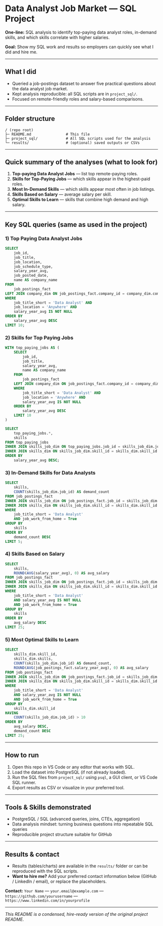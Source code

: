 # Data Analyst Job Market — SQL Project

**One-line:** SQL analysis to identify top-paying data analyst roles, in-demand skills, and which skills correlate with higher salaries.

**Goal:** Show my SQL work and results so employers can quickly see what I did and hire me.

---

## What I did
- Queried a job-postings dataset to answer five practical questions about the data analyst job market.
- Kept analysis reproducible: all SQL scripts are in `project_sql/`.
- Focused on remote-friendly roles and salary-based comparisons.

---

## Folder structure
```
/ (repo root)
├─ README.md                # This file
├─ project_sql/             # All SQL scripts used for the analysis
└─ results/                 # (optional) saved outputs or CSVs
```

---

## Quick summary of the analyses (what to look for)
1. **Top-paying Data Analyst Jobs** — list top remote-paying roles.
2. **Skills for Top-Paying Jobs** — which skills appear in the highest-paid roles.
3. **Most In-Demand Skills** — which skills appear most often in job listings.
4. **Skills Based on Salary** — average salary per skill.
5. **Optimal Skills to Learn** — skills that combine high demand and high salary.

---

## Key SQL queries (same as used in the project)

### 1) Top Paying Data Analyst Jobs
```sql
SELECT	
	job_id,
	job_title,
	job_location,
	job_schedule_type,
	salary_year_avg,
	job_posted_date,
    name AS company_name
FROM
    job_postings_fact
LEFT JOIN company_dim ON job_postings_fact.company_id = company_dim.company_id
WHERE
    job_title_short = 'Data Analyst' AND
    job_location = 'Anywhere' AND
    salary_year_avg IS NOT NULL
ORDER BY
    salary_year_avg DESC
LIMIT 10;
```

### 2) Skills for Top Paying Jobs
```sql
WITH top_paying_jobs AS (
    SELECT	
        job_id,
        job_title,
        salary_year_avg,
        name AS company_name
    FROM
        job_postings_fact
    LEFT JOIN company_dim ON job_postings_fact.company_id = company_dim.company_id
    WHERE
        job_title_short = 'Data Analyst' AND
        job_location = 'Anywhere' AND
        salary_year_avg IS NOT NULL
    ORDER BY
        salary_year_avg DESC
    LIMIT 10
)

SELECT
    top_paying_jobs.*,
    skills
FROM top_paying_jobs
INNER JOIN skills_job_dim ON top_paying_jobs.job_id = skills_job_dim.job_id
INNER JOIN skills_dim ON skills_job_dim.skill_id = skills_dim.skill_id
ORDER BY
    salary_year_avg DESC;
```

### 3) In-Demand Skills for Data Analysts
```sql
SELECT
    skills,
    COUNT(skills_job_dim.job_id) AS demand_count
FROM job_postings_fact
INNER JOIN skills_job_dim ON job_postings_fact.job_id = skills_job_dim.job_id
INNER JOIN skills_dim ON skills_job_dim.skill_id = skills_dim.skill_id
WHERE
    job_title_short = 'Data Analyst'
    AND job_work_from_home = True
GROUP BY
    skills
ORDER BY
    demand_count DESC
LIMIT 5;
```

### 4) Skills Based on Salary
```sql
SELECT
    skills,
    ROUND(AVG(salary_year_avg), 0) AS avg_salary
FROM job_postings_fact
INNER JOIN skills_job_dim ON job_postings_fact.job_id = skills_job_dim.job_id
INNER JOIN skills_dim ON skills_job_dim.skill_id = skills_dim.skill_id
WHERE
    job_title_short = 'Data Analyst'
    AND salary_year_avg IS NOT NULL
    AND job_work_from_home = True
GROUP BY
    skills
ORDER BY
    avg_salary DESC
LIMIT 25;
```

### 5) Most Optimal Skills to Learn
```sql
SELECT
    skills_dim.skill_id,
    skills_dim.skills,
    COUNT(skills_job_dim.job_id) AS demand_count,
    ROUND(AVG(job_postings_fact.salary_year_avg), 0) AS avg_salary
FROM job_postings_fact
INNER JOIN skills_job_dim ON job_postings_fact.job_id = skills_job_dim.job_id
INNER JOIN skills_dim ON skills_job_dim.skill_id = skills_dim.skill_id
WHERE
    job_title_short = 'Data Analyst'
    AND salary_year_avg IS NOT NULL
    AND job_work_from_home = True
GROUP BY
    skills_dim.skill_id
HAVING
    COUNT(skills_job_dim.job_id) > 10
ORDER BY
    avg_salary DESC,
    demand_count DESC
LIMIT 25;
```

---

## How to run
1. Open this repo in VS Code or any editor that works with SQL.
2. Load the dataset into PostgreSQL (if not already loaded).
3. Run the SQL files from `project_sql/` using `psql`, a GUI client, or VS Code SQL runner.
4. Export results as CSV or visualize in your preferred tool.

---

## Tools & Skills demonstrated
- PostgreSQL / SQL (advanced queries, joins, CTEs, aggregation)
- Data analysis mindset: turning business questions into repeatable SQL queries
- Reproducible project structure suitable for GitHub

---

## Results & contact
- Results (tables/charts) are available in the `results/` folder or can be reproduced with the SQL scripts.
- **Want to hire me?** Add your preferred contact information below (GitHub / LinkedIn / email), or replace the placeholders.

**Contact:** `Your Name` — `your.email@example.com` — `https://github.com/yourusername` — `https://www.linkedin.com/in/yourprofile`

---

*This README is a condensed, hire-ready version of the original project README.*

